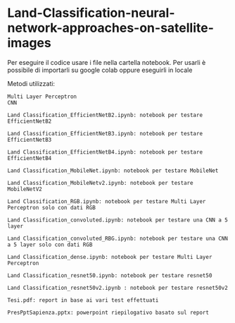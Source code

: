 # Land-Classification-neural-network-approaches-on-satellite-images

Per eseguire il codice usare i file nella cartella notebook. Per usarli è possibile di importarli su google colab oppure eseguirli in locale

Metodi utilizzati:

    Multi Layer Perceptron
    CNN

    Land Classification_EfficientNetB2.ipynb: notebook per testare EfficientNetB2

    Land Classification_EfficientNetB3.ipynb: notebook per testare EfficientNetB3

    Land Classification_EfficientNetB4.ipynb: notebook per testare EfficientNetB4

    Land Classification_MobileNet.ipynb: notebook per testare MobileNet

    Land Classification_MobileNetv2.ipynb: notebook per testare MobileNetV2

    Land Classification_RGB.ipynb: notebook per testare Multi Layer Perceptron solo con dati RGB

    Land Classification_convoluted.ipynb: notebook per testare una CNN a 5 layer

    Land Classification_convoluted_RBG.ipynb: notebook per testare una CNN a 5 layer solo con dati RGB

    Land Classification_dense.ipynb: notebook per testare Multi Layer Perceptron

    Land Classification_resnet50.ipynb: notebook per testare resnet50

    Land Classification_resnet50v2.ipynb : notebook per testare resnet50v2

    Tesi.pdf: report in base ai vari test effettuati

    PresPptSapienza.pptx: powerpoint riepilogativo basato sul report
